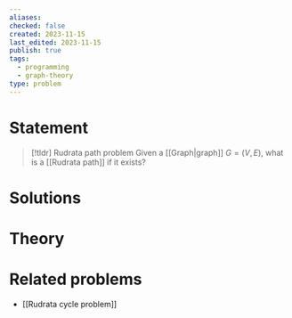 ```yaml
---
aliases: 
checked: false
created: 2023-11-15
last_edited: 2023-11-15
publish: true
tags:
  - programming
  - graph-theory
type: problem
---
```

# Statement

>[!tldr] Rudrata path problem
>Given a [[Graph|graph]] $G = (V,E)$, what is a [[Rudrata path]] if it exists?

# Solutions

# Theory

# Related problems
- [[Rudrata cycle problem]]